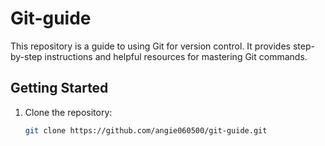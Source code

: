 # Git-guide

This repository is a guide to using Git for version control. It provides step-by-step instructions and helpful resources for mastering Git commands.

## Getting Started

1. Clone the repository:
   ```bash
   git clone https://github.com/angie060500/git-guide.git

